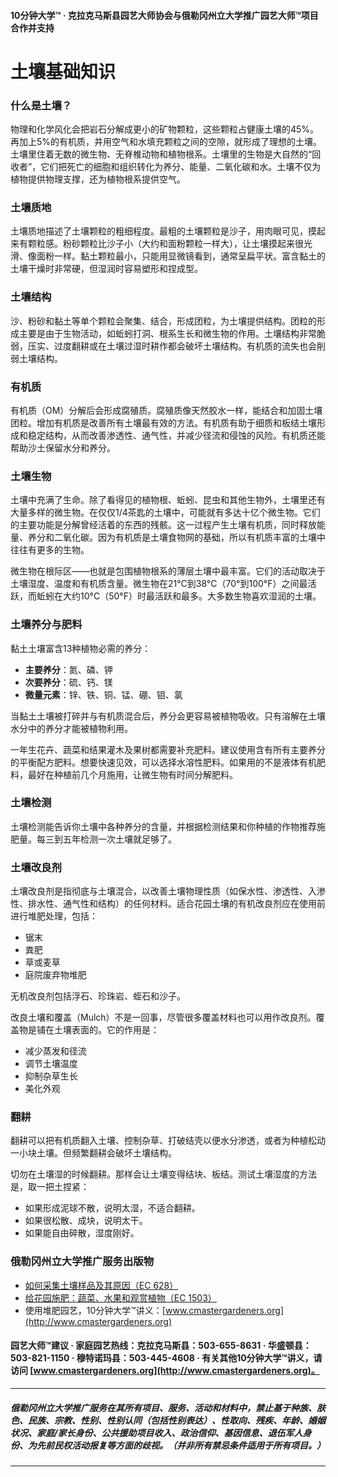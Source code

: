 #### 10分钟大学™ · 克拉克马斯县园艺大师协会与俄勒冈州立大学推广园艺大师™项目合作并支持

# 土壤基础知识

### 什么是土壤？
物理和化学风化会把岩石分解成更小的矿物颗粒，这些颗粒占健康土壤的45%。再加上5%的有机质，并用空气和水填充颗粒之间的空隙，就形成了理想的土壤。土壤里住着无数的微生物、无脊椎动物和植物根系。土壤里的生物是大自然的“回收者”，它们把死亡的细胞和组织转化为养分、能量、二氧化碳和水。土壤不仅为植物提供物理支撑，还为植物根系提供空气。

### 土壤质地
土壤质地描述了土壤颗粒的粗细程度。最粗的土壤颗粒是沙子，用肉眼可见，摸起来有颗粒感。粉砂颗粒比沙子小（大约和面粉颗粒一样大），让土壤摸起来很光滑、像面粉一样。黏土颗粒最小，只能用显微镜看到，通常呈扁平状。富含黏土的土壤干燥时非常硬，但湿润时容易塑形和捏成型。

### 土壤结构
沙、粉砂和黏土等单个颗粒会聚集、结合，形成团粒，为土壤提供结构。团粒的形成主要是由于生物活动，如蚯蚓打洞、根系生长和微生物的作用。土壤结构非常脆弱，压实、过度翻耕或在土壤过湿时耕作都会破坏土壤结构。有机质的流失也会削弱土壤结构。

### 有机质
有机质（OM）分解后会形成腐殖质。腐殖质像天然胶水一样，能结合和加固土壤团粒。增加有机质是改善所有土壤最有效的方法。有机质有助于细质和板结土壤形成和稳定结构，从而改善渗透性、通气性，并减少径流和侵蚀的风险。有机质还能帮助沙土保留水分和养分。

### 土壤生物
土壤中充满了生命。除了看得见的植物根、蚯蚓、昆虫和其他生物外，土壤里还有大量多样的微生物。在仅仅1/4茶匙的土壤中，可能就有多达十亿个微生物。它们的主要功能是分解曾经活着的东西的残骸。这一过程产生土壤有机质，同时释放能量、养分和二氧化碳。因为有机质是土壤食物网的基础，所以有机质丰富的土壤中往往有更多的生物。

微生物在根际区——也就是包围植物根系的薄层土壤中最丰富。它们的活动取决于土壤湿度、温度和有机质含量。微生物在21°C到38°C（70°到100°F）之间最活跃，而蚯蚓在大约10°C（50°F）时最活跃和最多。大多数生物喜欢湿润的土壤。

### 土壤养分与肥料
黏土土壤富含13种植物必需的养分：

- **主要养分**：氮、磷、钾
- **次要养分**：硫、钙、镁
- **微量元素**：锌、铁、铜、锰、硼、钼、氯

当黏土土壤被打碎并与有机质混合后，养分会更容易被植物吸收。只有溶解在土壤水分中的养分才能被植物利用。

一年生花卉、蔬菜和结果灌木及果树都需要补充肥料。建议使用含有所有主要养分的平衡配方肥料。想要快速见效，可以选择水溶性肥料。如果用的不是液体有机肥料，最好在种植前几个月施用，让微生物有时间分解肥料。

### 土壤检测
土壤检测能告诉你土壤中各种养分的含量，并根据检测结果和你种植的作物推荐施肥量。每三到五年检测一次土壤就足够了。

### 土壤改良剂
土壤改良剂是指彻底与土壤混合，以改善土壤物理性质（如保水性、渗透性、入渗性、排水性、通气性和结构）的任何材料。适合花园土壤的有机改良剂应在使用前进行堆肥处理，包括：

- 锯末
- 粪肥
- 草或麦草
- 庭院废弃物堆肥

无机改良剂包括浮石、珍珠岩、蛭石和沙子。

改良土壤和覆盖（Mulch）不是一回事，尽管很多覆盖材料也可以用作改良剂。覆盖物是铺在土壤表面的。它的作用是：

- 减少蒸发和径流
- 调节土壤温度
- 抑制杂草生长
- 美化外观

### 翻耕
翻耕可以把有机质翻入土壤、控制杂草、打破结壳以便水分渗透，或者为种植松动一小块土壤。但频繁翻耕会破坏土壤结构。

切勿在土壤湿的时候翻耕。那样会让土壤变得结块、板结。测试土壤湿度的方法是，取一把土捏紧：

- 如果形成泥球不散，说明太湿，不适合翻耕。
- 如果很松散、成块，说明太干。
- 如果能自由碎散，湿度刚好。

### 俄勒冈州立大学推广服务出版物

- [如何采集土壤样品及其原因（EC 628）](https://catalog.extension.oregonstate.edu/)
- [给花园施肥：蔬菜、水果和观赏植物（EC 1503）](https://catalog.extension.oregonstate.edu/)
- 使用堆肥园艺，10分钟大学™讲义：[www.cmastergardeners.org](http://www.cmastergardeners.org)

#### 园艺大师™建议 · 家庭园艺热线：克拉克马斯县：503-655-8631 · 华盛顿县：503-821-1150 · 穆特诺玛县：503-445-4608 · 有关其他10分钟大学™讲义，请访问 [www.cmastergardeners.org](http://www.cmastergardeners.org)。

---

##### 俄勒冈州立大学推广服务在其所有项目、服务、活动和材料中，禁止基于种族、肤色、民族、宗教、性别、性别认同（包括性别表达）、性取向、残疾、年龄、婚姻状况、家庭/家长身份、公共援助项目收入、政治信仰、基因信息、退伍军人身份、为先前民权活动报复等方面的歧视。（并非所有禁忌条件适用于所有项目。）
---